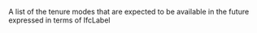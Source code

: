 A list of the tenure modes that are expected to be available in the future expressed in terms of IfcLabel